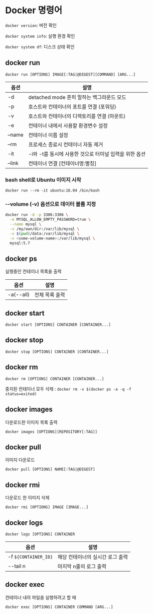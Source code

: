 # Docker 명령어

`docker version`: 버전 확인

`docker system info`: 실행 환경 확인

`docker system df`: 디스크 상태 확인

## docker run

`docker run [OPTIONS] IMAGE[:TAG|@DIGEST][COMMAND] [ARG...]`

| 옵션  | 설명                                                   |
| ----- | ------------------------------------------------------ |
| -d    | detached mode 흔히 말하는 백그라운드 모드              |
| -p    | 호스트와 컨테이너의 포트를 연결 (포워딩)               |
| -v    | 호스트와 컨테이너의 디렉토리를 연결 (마운트)           |
| -e    | 컨테이너 내에서 사용할 환경변수 설정                   |
| –name | 컨테이너 이름 설정                                     |
| –rm   | 프로세스 종료시 컨테이너 자동 제거                     |
| -it   | -i와 -t를 동시에 사용한 것으로 터미널 입력을 위한 옵션 |
| –link | 컨테이너 연결 [컨테이너명:별칭]                        |

### bash shell로 Ubuntu 이미지 시작

`docker run --rm -it ubuntu:16.04 /bin/bash`

### --volume (-v) 옵션으로 데이터 볼륨 지정

```sh
docker run -d -p 3306:3306 \
  -e MYSQL_ALLOW_EMPTY_PASSWORD=true \
  --name mysql \
  -v /my/own/dir:/var/lib/mysql \
  -v $(pwd)/data:/var/lib/mysql \
  -v <some-volume-name>:/var/lib/mysql \
  mysql:5.7
```

## docker ps

실행중인 컨테이너 목록을 출력

| 옵션      | 설명           |
| --------- | -------------- |
| -a(--all) | 전체 목록 출력 |

## docker start

`docker start [OPTIONS] CONTAINER [CONTAINER...]`

## docker stop

`docker stop [OPTIONS] CONTAINER [CONTAINER...]`

## docker rm

`docker rm [OPTIONS] CONTAINER [CONTAINER...]`

중지된 컨테이너 모두 삭제 : `docker rm -v $(docker ps -a -q -f status=exited)`

## docker images

다운로드한 이미지 목록 출력

`docker images [OPTIONS][REPOSITORY[:TAG]]`

## docker pull

이미지 다운로드

`docker pull [OPTIONS] NAME[:TAG|@DIGEST]`

## docker rmi

다운로드 한 이미지 삭제

`docker rmi [OPTIONS] IMAGE [IMAGE...]`

## docker logs

`docker logs [OPTIONS] CONTAINER`

| 옵션                 | 설명                             |
| -------------------- | -------------------------------- |
| -f `${CONTAINER_ID}` | 해당 컨테이너의 실시간 로그 출력 |
| --tail n             | 마지막 n줄의 로그 출력           |

## docker exec

컨테이너 내의 파일을 실행하려고 할 때

`docker exec [OPTIONS] CONTAINER COMMAND [ARG...]`
